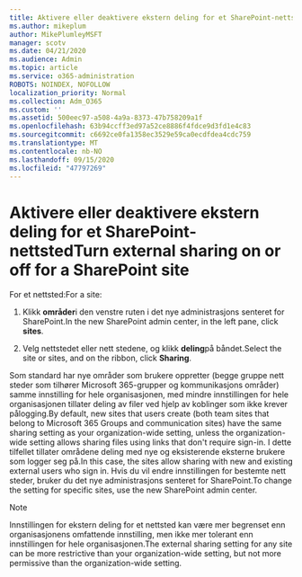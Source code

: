 ```yaml
---
title: Aktivere eller deaktivere ekstern deling for et SharePoint-nettsted
ms.author: mikeplum
author: MikePlumleyMSFT
manager: scotv
ms.date: 04/21/2020
ms.audience: Admin
ms.topic: article
ms.service: o365-administration
ROBOTS: NOINDEX, NOFOLLOW
localization_priority: Normal
ms.collection: Adm_O365
ms.custom: ''
ms.assetid: 500eec97-a508-4a9a-8373-47b758209a1f
ms.openlocfilehash: 63b94ccff3ed97a52ce8886f4fdce9d3fd1e4c83
ms.sourcegitcommit: c6692ce0fa1358ec3529e59ca0ecdfdea4cdc759
ms.translationtype: MT
ms.contentlocale: nb-NO
ms.lasthandoff: 09/15/2020
ms.locfileid: "47797269"
---
```

# <a name="turn-external-sharing-on-or-off-for-a-sharepoint-site"></a><span data-ttu-id="f2cc4-102">Aktivere eller deaktivere ekstern deling for et SharePoint-nettsted</span><span class="sxs-lookup"><span data-stu-id="f2cc4-102">Turn external sharing on or off for a SharePoint site</span></span>

<span data-ttu-id="f2cc4-103">For et nettsted:</span><span class="sxs-lookup"><span data-stu-id="f2cc4-103">For a site:</span></span>
  
1. <span data-ttu-id="f2cc4-104">Klikk **områder**i den venstre ruten i det nye administrasjons senteret for SharePoint.</span><span class="sxs-lookup"><span data-stu-id="f2cc4-104">In the new SharePoint admin center, in the left pane, click **sites**.</span></span>
    
2. <span data-ttu-id="f2cc4-105">Velg nettstedet eller nett stedene, og klikk **deling**på båndet.</span><span class="sxs-lookup"><span data-stu-id="f2cc4-105">Select the site or sites, and on the ribbon, click **Sharing**.</span></span>
    
<span data-ttu-id="f2cc4-106">Som standard har nye områder som brukere oppretter (begge gruppe nett steder som tilhører Microsoft 365-grupper og kommunikasjons områder) samme innstilling for hele organisasjonen, med mindre innstillingen for hele organisasjonen tillater deling av filer ved hjelp av koblinger som ikke krever pålogging.</span><span class="sxs-lookup"><span data-stu-id="f2cc4-106">By default, new sites that users create (both team sites that belong to Microsoft 365 Groups and communication sites) have the same sharing setting as your organization-wide setting, unless the organization-wide setting allows sharing files using links that don't require sign-in.</span></span> <span data-ttu-id="f2cc4-107">I dette tilfellet tillater områdene deling med nye og eksisterende eksterne brukere som logger seg på.</span><span class="sxs-lookup"><span data-stu-id="f2cc4-107">In this case, the sites allow sharing with new and existing external users who sign in.</span></span> <span data-ttu-id="f2cc4-108">Hvis du vil endre innstillingen for bestemte nett steder, bruker du det nye administrasjons senteret for SharePoint.</span><span class="sxs-lookup"><span data-stu-id="f2cc4-108">To change the setting for specific sites, use the new SharePoint admin center.</span></span>
  
> [!NOTE]
> <span data-ttu-id="f2cc4-109">Innstillingen for ekstern deling for et nettsted kan være mer begrenset enn organisasjonens omfattende innstilling, men ikke mer tolerant enn innstillingen for hele organisasjonen.</span><span class="sxs-lookup"><span data-stu-id="f2cc4-109">The external sharing setting for any site can be more restrictive than your organization-wide setting, but not more permissive than the organization-wide setting.</span></span> 
  

